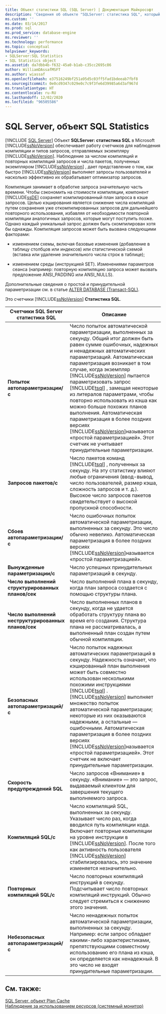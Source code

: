 ```yaml
---
title: Объект статистики SQL (SQL Server) | Документация Майкрософт
description: 'Сведения об объекте "SQLServer: статистика SQL", который предоставляет счетчики для наблюдения за компиляцией и типами запросов, отправляемых экземпляру SQL Server.'
ms.custom: ''
ms.date: 03/14/2017
ms.prod: sql
ms.prod_service: database-engine
ms.reviewer: ''
ms.technology: performance
ms.topic: conceptual
helpviewer_keywords:
- SQLServer:SQL Statistics
- SQL Statistics object
ms.assetid: da7dbb4b-f632-45a0-b1ab-c35cc2695c86
author: WilliamDAssafMSFT
ms.author: wiassaf
ms.openlocfilehash: e37516249bf251a95d5c03ff5fad1bdeeab7fbf8
ms.sourcegitcommit: 0e0cd9347c029e0c7c9f3fe6d39985a6d3af967d
ms.translationtype: HT
ms.contentlocale: ru-RU
ms.lasthandoff: 12/02/2020
ms.locfileid: "96505586"
---
```

# <a name="sql-server-sql-statistics-object"></a>SQL Server, объект SQL Statistics
 [!INCLUDE [SQL Server](../../includes/applies-to-version/sqlserver.md)]
  Объект **SQLServer: статистика SQL** в Microsoft [!INCLUDE[ssNoVersion](../../includes/ssnoversion-md.md)] обеспечивает работу счетчиков для наблюдения компиляции и типов запросов, отправляемых экземпляру [!INCLUDE[ssNoVersion](../../includes/ssnoversion-md.md)]. Наблюдение за числом компиляций и повторных компиляций запросов и числа пакетов, полученных экземпляром [!INCLUDE[ssNoVersion](../../includes/ssnoversion-md.md)] , дает представление о том, как быстро [!INCLUDE[ssNoVersion](../../includes/ssnoversion-md.md)] выполняет запросы пользователей и насколько эффективно их обрабатывает оптимизатор запросов.  
  
 Компиляция занимает в обработке запроса значительную часть времени. Чтобы сэкономить на стоимости компиляции, компонент [!INCLUDE[ssDE](../../includes/ssde-md.md)] сохраняет компилированный план запроса в кэше запросов. Целью кэширования является снижение числа компиляций путем сохранения уже откомпилированных запросов для дальнейшего повторного использования, избавляя от необходимости повторной компиляции аналогичных запросов, которые могут поступить позже. Однако каждый уникальный запрос должен быть скомпилирован хотя бы однажды. Компиляция запросов может быть вызвана следующими факторами:  
  
-   изменением схемы, включая базовые изменения (добавление в таблицу столбцов или индексов) или статистической схемой (вставка или удаление значительного числа строк в таблице);  
  
-   изменением среды (инструкцией SET). Изменениями параметров сеанса (например: повторную компиляцию запроса может вызвать предложение ANSI_PADDING или ANSI_NULLS).  
  
 Дополнительные сведения о простой и принудительной параметризации см. в статье [ALTER DATABASE (Transact-SQL)](../../t-sql/statements/alter-database-transact-sql.md).  
  
 Это счетчики [!INCLUDE[ssNoVersion](../../includes/ssnoversion-md.md)] **Статистика SQL**.  
  
|Счетчики SQL Server статистика SQL|Описание|  
|----------------------------------------|-----------------|  
|**Попыток автопараметризации/с**|Число попыток автоматической параметризации, выполненных за секунду. Общий итог должен быть равен сумме ошибочных, надежных и ненадежных автоматических параметризаций. Автоматическая параметризация возникает в том случае, когда экземпляр [!INCLUDE[ssNoVersion](../../includes/ssnoversion-md.md)] пытается параметризовать запрос [!INCLUDE[tsql](../../includes/tsql-md.md)] , замещая некоторые из литералов параметрами, чтобы повторно использовать из кэша как можно больше похожих планов выполнения. Автоматическая параметризация в более поздних версиях [!INCLUDE[ssNoVersion](../../includes/ssnoversion-md.md)]называется «простой параметризацией». Этот счетчик не учитывает принудительные параметризации.|  
|**Запросов пакетов/с**|Число пакетов команд [!INCLUDE[tsql](../../includes/tsql-md.md)] , полученных за секунду. На эту статистику влияют любые ограничения (ввод-вывод, число пользователей, размер кэша, сложность запросов и т. д.). Высокое число запросов пакетов свидетельствует о высокой пропускной способности.|  
|**Сбоев автопараметризации/с**|Число ошибочных попыток автоматической параметризации, выполненных за секунду. Это число обычно невелико. Автоматическая параметризация в более поздних версиях [!INCLUDE[ssNoVersion](../../includes/ssnoversion-md.md)]называется «простой параметризацией».|  
|**Вынужденные параметризации/с**|Число успешных принудительных параметризаций в секунду.|  
|**Число выполнений структурированных планов/сек**|Число выполнений плана в секунду, когда план запроса создается с помощью структуры плана.|  
|**Число выполнений неструктурированных планов/сек**|Число выполненных планов в секунду, когда не удается обработать структуру плана во время его создания. Структура плана не рассматривалась, а выполненный план создан путем обычной компиляции.|  
|**Безопасных автопараметризаций/с**|Число попыток надежных автоматических параметризаций в секунду. Надежность означает, что кэшированный план выполнения может быть совместно использован несколькими похожими инструкциями [!INCLUDE[tsql](../../includes/tsql-md.md)] . [!INCLUDE[ssNoVersion](../../includes/ssnoversion-md.md)] выполняет множество попыток автоматической параметризации; некоторые из них оказываются надежными, а остальные — ошибочными. Автоматическая параметризация в более поздних версиях [!INCLUDE[ssNoVersion](../../includes/ssnoversion-md.md)]называется «простой параметризацией». Этот счетчик не включает принудительные параметризации.|  
|**Скорость предупреждений SQL**|Число запросов «Внимание» в секунду. «Внимание» — это запрос, выдаваемый клиентом для завершения текущего выполняемого запроса.|  
|**Компиляций SQL/с**|Число компиляций SQL, выполненных за секунду. Указывает число раз, когда вводился путь компиляции кода. Включает повторные компиляции на уровне инструкции в [!INCLUDE[ssNoVersion](../../includes/ssnoversion-md.md)]. После того как активность пользователя [!INCLUDE[ssNoVersion](../../includes/ssnoversion-md.md)] стабилизировалась, это значение изменяется незначительно.|  
|**Повторных компиляций SQL/с**|Число повторных компиляций инструкций в секунду. Подсчитывает число повторных компиляций инструкций. Обычно следует стремиться к снижению этого значения.|  
|**Небезопасных автопараметризаций/с**|Число ненадежных попыток автоматической параметризации, выполненных за секунду. Например: если запрос обладает какими-либо характеристиками, препятствующими совместному использованию его плана из кэша, он определяется как ненадежный. В это число не входят принудительные параметризации.|  
  
## <a name="see-also"></a>См. также:  
 [SQL Server, объект Plan Cache](../../relational-databases/performance-monitor/sql-server-plan-cache-object.md)   
 [Наблюдение за использованием ресурсов (системный монитор)](../../relational-databases/performance-monitor/monitor-resource-usage-system-monitor.md)  
  
  
